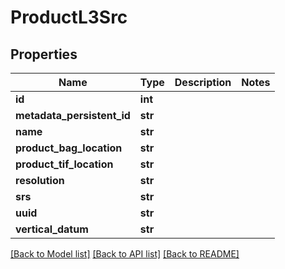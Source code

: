 # ProductL3Src

## Properties
Name | Type | Description | Notes
------------ | ------------- | ------------- | -------------
**id** | **int** |  | 
**metadata_persistent_id** | **str** |  | 
**name** | **str** |  | 
**product_bag_location** | **str** |  | 
**product_tif_location** | **str** |  | 
**resolution** | **str** |  | 
**srs** | **str** |  | 
**uuid** | **str** |  | 
**vertical_datum** | **str** |  | 

[[Back to Model list]](../README.md#documentation-for-models) [[Back to API list]](../README.md#documentation-for-api-endpoints) [[Back to README]](../README.md)


